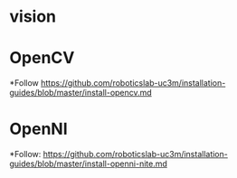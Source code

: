 # vision

# OpenCV

*Follow https://github.com/roboticslab-uc3m/installation-guides/blob/master/install-opencv.md


# OpenNI

*Follow: https://github.com/roboticslab-uc3m/installation-guides/blob/master/install-openni-nite.md 
